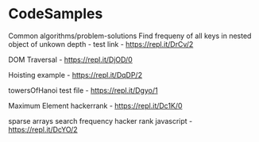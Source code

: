 # CodeSamples
Common algorithms/problem-solutions
Find frequeny of all keys in nested object of unkown depth - test link - https://repl.it/DrCv/2

DOM Traversal - https://repl.it/DjOD/0

Hoisting example - https://repl.it/DqDP/2

towersOfHanoi test file - https://repl.it/Dgyo/1

Maximum Element hackerrank  - https://repl.it/Dc1K/0

sparse arrays search frequency hacker rank javascript - https://repl.it/DcYO/2
